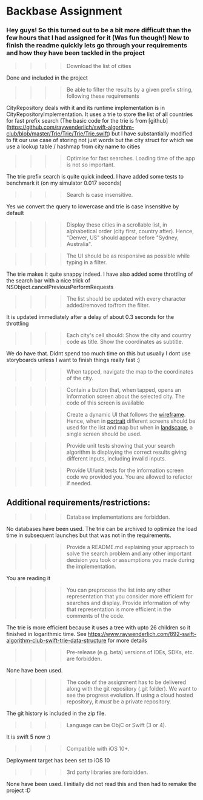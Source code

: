 #  Backbase Assignment

###  Hey guys! So this turned out to be a bit more difficult than the few hours that I had assigned for it (Was fun though!) Now to finish the readme quickly lets go through your requirements and how they have been tackled in the project

>>>> Download the list of cities 

Done and included in the project

>>>> Be able to filter the results by a given prefix string, following these requirements

CityRepository deals with it and its runtime implementation is in CityRepositoryImplementation. It uses a trie to store the list of all countries for fast prefix search (The basic code for the trie is from [github] (https://github.com/raywenderlich/swift-algorithm-club/blob/master/Trie/Trie/Trie/Trie.swift) but I have substantially modified to fit our use case of storing not just words but the city struct for which we use a lookup table / hashmap from city name to cities

>>>> Optimise for fast searches. Loading time of the app is not so important.

The trie prefix search is quite quick indeed. I have added some tests to benchmark it (on my simulator 0.017 seconds)

>>>> Search is case insensitive.

Yes we convert the query to lowercase and trie is case insensitive by default

>>>> Display these cities in a scrollable list, in alphabetical order (city first, country after). Hence, "Denver, US" should appear before "Sydney, Australia".



>>>> The UI should be as responsive as possible while typing in a filter.

The trie makes it quite snappy indeed. I have also added some throttling of the search bar with a nice trick of NSObject.cancelPreviousPerformRequests

>>>> The list should be updated with every character added/removed to/from the filter.

It is updated immediately after a delay of about 0.3 seconds for the throttling

>>>> Each city's cell should: Show the city and country code as title. Show the coordinates as subtitle.

We do have that. Didnt spend too much time on this but usually I dont use storyboards unless I want to finish things really fast :)

>>>> When tapped, navigate the map to the coordinates of the city.



>>>> Contain a button that, when tapped, opens an information screen about the selected city. The code of this screen is available 


>>>> Create a dynamic UI that follows the [wireframe](wireframes). Hence, when in [portrait](wireframes/portrait.png) different screens should be used for the list and map but when in [landscape](wireframes/landscape.png), a single screen should be used.


>>>> Provide unit tests showing that your search algorithm is displaying the correct results giving different inputs, including invalid inputs.


>>>> Provide UI/unit tests for the information screen code we provided you. You are allowed to refactor if needed.

## Additional requirements/restrictions:

>>>> Database implementations are forbidden.

No databases have been used. The trie can be archived to optimize the load time in subsequent launches but that was not in the requirements.

>>>> Provide a README.md explaining your approach to solve the search problem and any other important decision you took or assumptions you made during the implementation.

You are reading it

>>>> You can preprocess the list into any other representation that you consider more efficient for searches and display. Provide information of why that representation is more efficient in the comments of the code.

The trie is more efficient because it uses a tree with upto 26 children so it finished in logarithmic time. See https://www.raywenderlich.com/892-swift-algorithm-club-swift-trie-data-structure for more details

>>>> Pre-release (e.g. beta) versions of IDEs, SDKs, etc. are forbidden.

None have been used.

>>>> The code of the assignment has to be delivered along with the git repository (.git folder). We want to see the progress evolution. If using a cloud hosted repository, it *must* be a private repository.

The git history is included in the zip file.

>>>> Language can be ObjC or Swift (3 or 4).

It is swift 5 now :)

>>>> Compatible with iOS 10+.

Deployment target has been set to iOS 10

>>>> 3rd party libraries are forbidden.

None have been used. I initially did not read this and then had to remake the project :D
